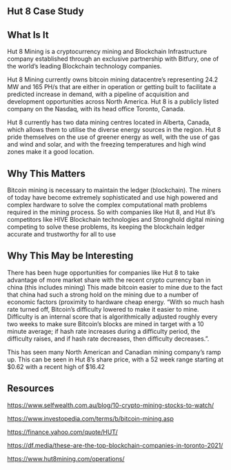 ## Hut 8 Case Study

 

## What Is It

Hut 8 Mining is a cryptocurrency mining and Blockchain Infrastructure company established through an exclusive partnership with Bitfury, one of the world’s leading Blockchain technology companies.

Hut 8 Mining currently owns bitcoin mining datacentre’s representing 24.2 MW and 165 PH/s that are either in operation or getting built to facilitate a predicted increase in demand, with a pipeline of acquisition and development opportunities across North America. Hut 8 is a publicly listed company on the Nasdaq, with its head office Toronto, Canada.

Hut 8 currently has two data mining centres located in Alberta, Canada, which allows them to utilise the diverse energy sources in the region. Hut 8 pride themselves on the use of greener energy as well, with the use of gas and wind and solar, and with the freezing temperatures and high wind zones make it a good location.

 

## Why This Matters

Bitcoin mining is necessary to maintain the ledger (blockchain). The miners of today have become extremely sophisticated and use high powered and complex hardware to solve the complex computational math problems required in the mining process. So with companies like Hut 8, and Hut 8’s competitors like HIVE Blockchain technologies and Stronghold digital mining competing to solve these problems, its keeping the blockchain ledger accurate and trustworthy for all to use   

## Why This May be Interesting

There has been huge opportunities for companies like Hut 8 to take advantage of more market share with the recent crypto currency ban in china (this includes mining) This made bitcoin easier to mine due to the fact that china had such a strong hold on the mining due to a number of economic factors (proximity to hardware cheap energy. “With so much hash rate turned off, Bitcoin’s difficulty lowered to make it easier to mine. Difficulty is an internal score that is algorithmically adjusted roughly every two weeks to make sure Bitcoin’s blocks are mined in target with a 10 minute average; if hash rate increases during a difficulty period, the difficulty raises, and if hash rate decreases, then difficulty decreases.”.

This has seen many North American and Canadian mining company’s ramp up. This can be seen in Hut 8’s share price, with a 52 week range starting at $0.62 with a recent high of $16.42

## Resources

https://www.selfwealth.com.au/blog/10-crypto-mining-stocks-to-watch/

https://www.investopedia.com/terms/b/bitcoin-mining.asp

https://finance.yahoo.com/quote/HUT/

https://df.media/these-are-the-top-blockchain-companies-in-toronto-2021/

https://www.hut8mining.com/operations/